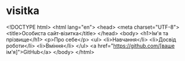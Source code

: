 # visitka
&lt;!DOCTYPE html> &lt;html lang="en"> &lt;head>   &lt;meta charset="UTF-8">   &lt;title>Особиста сайт-візитка&lt;/title> &lt;/head> &lt;body>   &lt;h1>Ім'я та прізвище&lt;/h1>   &lt;p>Про себе&lt;/p>   &lt;ul>     &lt;li>Навчання&lt;/li>     &lt;li>Досвід роботи&lt;/li>     &lt;li>Вміння&lt;/li>   &lt;/ul>   &lt;a href="https://github.com/[ваше ім'я]">GitHub&lt;/a> &lt;/body> &lt;/html>
